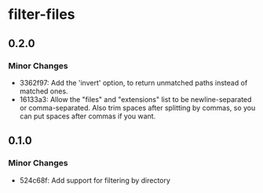 # filter-files

## 0.2.0

### Minor Changes

-   3362f97: Add the 'invert' option, to return unmatched paths instead of matched ones.
-   16133a3: Allow the "files" and "extensions" list to be newline-separated or comma-separated. Also trim spaces after splitting by commas, so you can put spaces after commas if you want.

## 0.1.0

### Minor Changes

-   524c68f: Add support for filtering by directory
